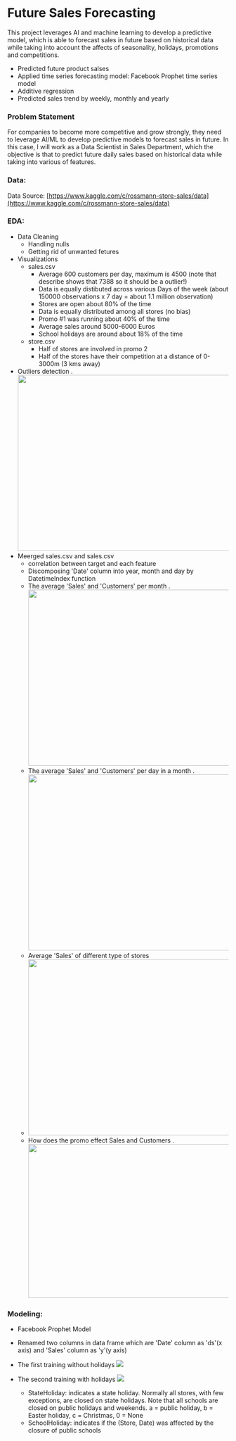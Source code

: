 # Future Sales Forecasting

  This project leverages AI and machine learning to develop a predictive model, which is able to forecast sales in future based on historical data while taking into account  the affects of seasonality, holidays, promotions and competitions.
  - Predicted future product salses
  - Applied time series forecasting model: Facebook Prophet time series model
  - Additive regression
  - Predicted sales trend by weekly, monthly and yearly


### Problem Statement

  For companies to become more competitive and grow strongly, they need to leverage AI/ML to develop predictive models to forecast sales in future. In this case, I will work as a Data Scientist in Sales Department, which the objective is that to predict future daily sales based on historical data while taking into various of features.


### Data:

  Data Source: 
  [https://www.kaggle.com/c/rossmann-store-sales/data](https://www.kaggle.com/c/rossmann-store-sales/data)
  
  
### EDA:

- Data Cleaning 
  - Handling nulls
  - Getting rid of unwanted fetures
- Visualizations
  - sales.csv
    - Average 600 customers per day, maximum is 4500 (note that describe shows that 7388 so it should be a outlier!)
    - Data is equally distibuted across various Days of the week (about 150000 observations x 7 day = about 1.1 million observation) 
    - Stores are open about 80% of the time
    - Data is equally distributed among all stores (no bias)
    - Promo #1 was running about 40% of the time 
    - Average sales around 5000-6000 Euros
    - School holidays are around about 18% of the time
  - store.csv
    - Half of stores are involved in promo 2
    - Half of the stores have their competition at a distance of 0-3000m (3 kms away)
- Outliers detection
.   <img src="https://github.com/ZhuoquanChen/Data-Science-Projects/blob/main/Future_Sales_Prediction/detect.png" width="600" height="400">
- Meerged sales.csv and sales.csv
  - correlation between target and each feature 
  - Discomposing 'Date' column into year, month and day by DatetimeIndex function
  - The average 'Sales' and 'Customers' per month
  . <img src="https://github.com/ZhuoquanChen/Data-Science-Projects/blob/main/Future_Sales_Prediction/avg_sales_permonth.png" width="600" height="400">
  - The average 'Sales' and 'Customers' per day in a month
  . <img src="https://github.com/ZhuoquanChen/Data-Science-Projects/blob/main/Future_Sales_Prediction/avg_customers_permonth.png" width="600" height="400">
  - Average 'Sales' of different type of stores
  - <img src="https://github.com/ZhuoquanChen/Data-Science-Projects/blob/main/Future_Sales_Prediction/diff_stores.png" width="600" height="400">
  - How does the promo effect Sales and Customers
  . <img src="https://github.com/ZhuoquanChen/Data-Science-Projects/blob/main/Future_Sales_Prediction/promo2.png" width="1000" height="350">
   
### Modeling:
  - Facebook Prophet Model
  - Renamed two columns in data frame which are 'Date' column as 'ds'(x axis) and 'Sales' column as 'y'(y axis)
  - The first training without holidays
    ![](https://github.com/ZhuoquanChen/Data-Science-Projects/blob/main/Future_Sales_Prediction/without_holidays.png) 
  - The second training with holidays
    ![](https://github.com/ZhuoquanChen/Data-Science-Projects/blob/main/Future_Sales_Prediction/with_holidays.png) 
    
    - StateHoliday: indicates a state holiday. Normally all stores, with few exceptions, are closed on state holidays. Note that all schools are closed on public holidays and weekends. a = public holiday, b = Easter holiday, c = Christmas, 0 = None
    - SchoolHoliday: indicates if the (Store, Date) was affected by the closure of public schools
